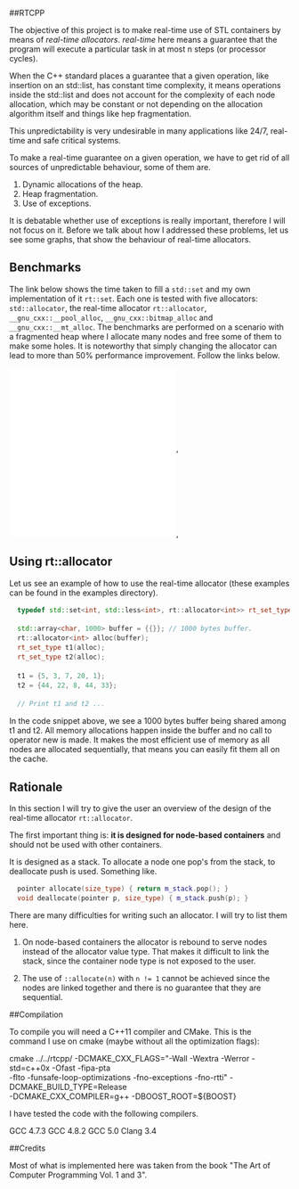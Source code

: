##RTCPP

  The objective of this project is to make real-time use of STL containers by
  means of *real-time allocators*.  *real-time* here means a guarantee that the
  program will execute a particular task in at most n steps (or processor
  cycles).
  
  When the C++ standard places a guarantee that a given operation, like
  insertion on an std::list, has constant time complexity, it means operations
  inside the std::list and does not account for the complexity of each node
  allocation, which may be constant or not depending on the allocation
  algorithm itself and things like hep fragmentation.

  This unpredictability is very undesirable in many applications like 24/7,
  real-time and safe critical systems.

  To make a real-time guarantee on a given operation, we have to get rid of all
  sources of unpredictable behaviour, some of them are.
  
  1. Dynamic allocations of the heap.
  2. Heap fragmentation.
  3. Use of exceptions.

  It is debatable whether use of exceptions is really important, therefore I
  will not focus on it.  Before we talk about how I addressed these problems,
  let us see some graphs, that show the behaviour of real-time allocators.

## Benchmarks

The link below shows the time taken to fill a `std::set` and my own
implementation of it `rt::set`. Each one is tested with five allocators:
`std::allocator`, the real-time allocator `rt::allocator`,
`__gnu_cxx::__pool_alloc`, `__gnu_cxx::bitmap_alloc` and
`__gnu_cxx::__mt_alloc`. The benchmarks are performed on a scenario
with a fragmented heap where I allocate many nodes and free some of them
to make some holes. It is noteworthy that simply changing the allocator can
lead to more than 50% performance improvement. Follow the links below.

![std::set insertion time](fig/std_set_insertion.pdf), ![rt::set insertion time](fig/rt_set_insertion.pdf),

## Using rt::allocator

Let us see an example of how to use the real-time allocator (these examples can
be found in the examples directory). 

```c++
  typedef std::set<int, std::less<int>, rt::allocator<int>> rt_set_type;

  std::array<char, 1000> buffer = {{}}; // 1000 bytes buffer.
  rt::allocator<int> alloc(buffer);
  rt_set_type t1(alloc);
  rt_set_type t2(alloc);

  t1 = {5, 3, 7, 20, 1};
  t2 = {44, 22, 8, 44, 33};

  // Print t1 and t2 ...
```
In the code snippet above, we see a 1000 bytes buffer being shared among t1 and
t2.  All memory allocations happen inside the buffer and no call to operator
new is made. It makes the most efficient use of memory as all nodes are
allocated sequentially, that means you can easily fit them all on the cache.

## Rationale

In this section I will try to give the user an overview of the design
of the real-time allocator `rt::allocator`.

The first important thing is: **it is designed for node-based containers**
and should not be used with other containers.

It is designed as a stack. To allocate a node one pop's from the stack,
to deallocate push is used. Something like.

```c++
  pointer allocate(size_type) { return m_stack.pop(); }
  void deallocate(pointer p, size_type) { m_stack.push(p); }
```

There are many difficulties for writing such an allocator. I will try to list them
here.

1. On node-based containers the allocator is rebound to serve nodes instead
of the allocator value type. That makes it difficult to link the stack, since
the container node type is not exposed to the user.

2. The use of `::allocate(n)` with `n != 1` cannot be achieved since
the nodes are linked together and there is no guarantee that they
are sequential.

##Compilation

  To compile you will need a C++11 compiler and CMake. This is the command I
  use on cmake (maybe without all the optimization flags):

  cmake ../../rtcpp/ -DCMAKE_CXX_FLAGS="-Wall -Wextra -Werror -std=c++0x -Ofast -fipa-pta \
  -flto -funsafe-loop-optimizations -fno-exceptions -fno-rtti" -DCMAKE_BUILD_TYPE=Release \
  -DCMAKE_CXX_COMPILER=g++ -DBOOST_ROOT=${BOOST}

  I have tested the code with the following compilers.

  GCC 4.7.3
  GCC 4.8.2
  GCC 5.0
  Clang 3.4

##Credits

Most of what is implemented here was taken from the book
  "The Art of Computer Programming Vol. 1 and 3".

